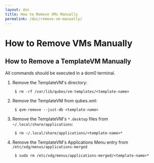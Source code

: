 ```yaml
---
layout: doc
title: How to Remove VMs Manually
permalink: /doc/remove-vm-manually/
---
```


How to Remove VMs Manually
==========================

How to Remove a TemplateVM Manually
-----------------------------------

All commands should be executed in a dom0 terminal.

1. Remove the TemplateVM's directory:

        $ rm -rf /var/lib/qubes/vm-templates/<template-name>

2. Remove the TemplateVM from qubes.xml:

        $ qvm-remove --just-db <template-name>

3. Remove the TemplateVM's `*.desktop` files from `~/.local/share/applications`:

        $ rm ~/.local/share/applications/<template-name>*

4. Remove the TemplateVM's Applications Menu entry from `/etc/xdg/menus/applications-merged`

        $ sudo rm /etc/xdg/menus/applications-merged/<template-name>*
